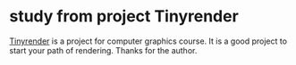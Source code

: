 # study from project Tinyrender



[Tinyrender](https://github.com/ssloy/tinyrenderer/wiki) is a project for computer graphics course. It is a good  project to start your path of rendering. Thanks for the author.
